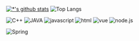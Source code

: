 

<!--
**cheonghaa/cheonghaa** is a ✨ _special_ ✨ repository because its `README.md` (this file) appears on your GitHub profile.

Here are some ideas to get you started:

- 🔭 I’m currently working on ...
- 🌱 I’m currently learning ...
- 👯 I’m looking to collaborate on ...
- 🤔 I’m looking for help with ...
- 💬 Ask me about ...
- 📫 How to reach me: ...
- 😄 Pronouns: ...
- ⚡ Fun fact: ...
-->

[![*'s github stats](https://github-readme-stats.vercel.app/api?username=cheonghaa)](https://github.com/cheonghaa)
![Top Langs](https://github-readme-stats.vercel.app/api/top-langs/?username=cheonghaa&layout=compact)


![C++](https://img.shields.io/badge/-C++-123456?style=flat-square&logo=C++&logoColor=black)
![JAVA](https://img.shields.io/badge/-JAVA-007396?style=flat&logo=Java&logoColor=ffffff)
![javascript](https://img.shields.io/badge/-javascript-1F305F?style=flat-square&logo=javascript&logoColor=yellow)
![html](https://img.shields.io/badge/-html-FD5750?style=flatsquare&logo=html&logoColor=magenta)
![vue](https://img.shields.io/badge/-vue-3178C6?style=flatsquare&logo=vue&logoColor=white)
![node.js](https://img.shields.io/badge/-node.js-4EAA25?style=flatsquare&logo=node.js&logoColor=white)

![Spring](https://img.shields.io/badge/-Spring-6DB33F?style=for-the-badge&logo=Spring&logoColor=white)

